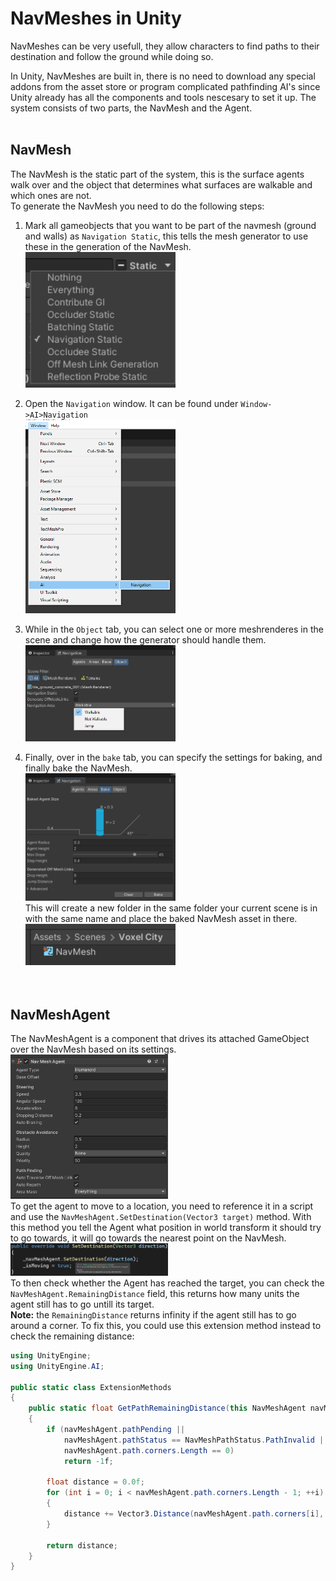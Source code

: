 # <b>NavMeshes in Unity</b>
NavMeshes can be very usefull, they allow characters to find paths to their destination and follow the ground while doing so.

In Unity, NavMeshes are built in, there is no need to download any special addons from the asset store or program complicated pathfinding AI's since Unity already has all the components and tools nescesary to set it up.
The system consists of two parts, the NavMesh and the Agent.
<br><br>

## <b>NavMesh</b>
The NavMesh is the static part of the system, this is the surface agents walk over and the object that determines what surfaces are walkable and which ones are not.<br>
To generate the NavMesh you need to do the following steps:<br>

1. Mark all gameobjects that you want to be part of the navmesh (ground and walls) as `Navigation Static`, this tells the mesh generator to use these in the generation of the NavMesh.
<img src="https://raw.githubusercontent.com/marsmaantje/TrafficSystem/main/readmeImages/MarkNavigationStatic.png" alt="MarkNavigationStatic.png" width=50%><br>

2. Open the `Navigation` window. It can be found under `Window->AI>Navigation`<br>
<img src="https://raw.githubusercontent.com/marsmaantje/TrafficSystem/main/readmeImages/NavigationInspectorLocation.png" alt="NavigationInspectorLocation.png" width=50%><br>

3. While in the `Object` tab, you can select one or more meshrenderes in the scene and change how the generator should handle them.<br>
<img src="https://raw.githubusercontent.com/marsmaantje/TrafficSystem/main/readmeImages/NavigationInspectorObject.png" alt="NavigationInspectorObject.png" width=50%><br>

4. Finally, over in the `bake` tab, you can specify the settings for baking, and finally bake the NavMesh.<br>
<img src="https://raw.githubusercontent.com/marsmaantje/TrafficSystem/main/readmeImages/NavigationInspectorBake.png" alt="NavigationInspectorBake.png" width=50%><br>
This will create a new folder in the same folder your current scene is in with the same name and place the baked NavMesh asset in there.<br>
<img src="https://raw.githubusercontent.com/marsmaantje/TrafficSystem/main/readmeImages/NavigationInspectorBakeFolder.png" alt="NavigationInspectorBakeFolder.png" width=50%><br>
<br><br>

## <b>NavMeshAgent</b>
The NavMeshAgent is a component that drives its attached GameObject over the NavMesh based on its settings.<br>
<img src="https://raw.githubusercontent.com/marsmaantje/TrafficSystem/main/readmeImages/NavMeshAgentInspector.png" alt="NavMeshAgentInspector.png" width=50%><br>
To get the agent to move to a location, you need to reference it in a script and use the `NavMeshAgent.SetDestination(Vector3 target)` method.
With this method you tell the Agent what position in world transform it should try to go towards, it will go towards the nearest point on the NavMesh.<br>
<img src="https://raw.githubusercontent.com/marsmaantje/TrafficSystem/main/readmeImages/NavMeshAgentSetDestination.png" alt="NavMeshAgentSetDestination.png" width=50%><br>
To then check whether the Agent has reached the target, you can check the `NavMeshAgent.RemainingDistance` field, this returns how many units the agent still has to go untill its target.<br>
<b>Note:</b> the `RemainingDistance` returns infinity if the agent still has to go around a corner. To fix this, you could use this extension method instead to check the remaining distance:<br>
```cs
using UnityEngine;
using UnityEngine.AI;

public static class ExtensionMethods
{
    public static float GetPathRemainingDistance(this NavMeshAgent navMeshAgent)
    {
        if (navMeshAgent.pathPending ||
            navMeshAgent.pathStatus == NavMeshPathStatus.PathInvalid ||
            navMeshAgent.path.corners.Length == 0)
            return -1f;

        float distance = 0.0f;
        for (int i = 0; i < navMeshAgent.path.corners.Length - 1; ++i)
        {
            distance += Vector3.Distance(navMeshAgent.path.corners[i], navMeshAgent.path.corners[i + 1]);
        }
        
        return distance;
    }
}
```